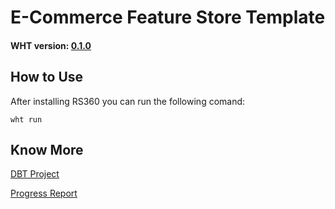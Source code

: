 # E-Commerce Feature Store Template

#### WHT version: [0.1.0](https://drive.google.com/drive/folders/1aFAHfIRnFXf9AIFr9SEnROiwOX9TAG3N)


## How to Use
After installing RS360 you can run the following comand:
```shell
wht run
```

## Know More
[DBT Project](https://github.com/rudderlabs/data-apps-ecommerce-template)

[Progress Report](https://www.notion.so/Progress-Report-Expressing-E-commerce-Features-in-RS360-Feature-YAML-05549551b61a43669b57fdf80b43f9af)
